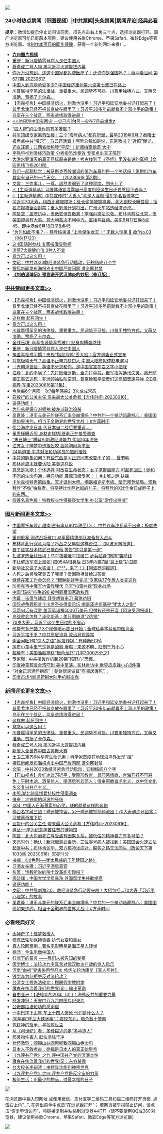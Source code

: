 ![](https://raw.githubusercontent.com/jsvpn/jsproxy/dev/64photo/fqnews-qr.jpg)

<div id="tt">
<h3>24小时热点禁闻（<a href="https://aaa.v2dns.tk/?QAjUl=BgRp5UNKRn&T5Vk=fPVH&Q59Ab=WxGE" target="_blank">带图视频</a>）|<a href="#%E4%B8%AD%E5%85%B1%E7%A6%81%E9%97%BB%E6%9B%B4%E5%A4%9A%E6%96%87%E7%AB%A0">中共禁闻</a>|<a href="#%E5%9B%BE%E7%89%87%E6%96%B0%E9%97%BB%E6%9B%B4%E5%A4%9A%E6%96%87%E7%AB%A0">头条禁闻</a>|<a href="#%E6%96%B0%E9%97%BB%E8%AF%84%E8%AE%BA%E6%9B%B4%E5%A4%9A%E6%96%87%E7%AB%A0">禁闻评论|<a href="#%E5%BF%85%E7%9C%8B%E7%BB%8F%E5%85%B8%E5%A5%BD%E6%96%87">经典必看</a></h3>
<div><b>提示：</b>微信如提示停止访问该网页，须先点击右上角三个点，选择浏览器打开。国产浏览器可能已屏蔽本项目，建议使用谷歌Chrome、苹果Safari、微软Edge等官方浏览器。或<a href="%E5%88%B6%E4%BD%9Cgit%E7%A6%81%E9%97%BB%E9%95%9C%E5%83%8F.md">制作本项目的同步镜像</a>，获得一个新的网址来推广。</div>
<ul>
<li><b><a href="http://d2.v2rss.gq/64.mp4" target="_blank">六四图片视频</a></b></li>
<li><a href="/cbnews/20230617/1897767.md">重磅：新冠疫情零号病人是仨中国人</a></li>
<li><a href="/comments/20230618/1897805.md">蔡奇成二号人物 揭习近平火速提拔内幕</a></li>
<li><a href="/sohnews/20230618/1897822.md">你万万没想到，连这个国家都免费医疗了！还说你是强国吗？｜薇羽看世间 第677期 20230617</a></li>
<li><a href="/finance/20230617/1897757.md">中国人到底能承受多少? 中国经济重创第六波第七波已在路上</a></li>
<li><a href="/comments/20230618/1897807.md">川普赢得罕见的法律战，重要重大。民调势不可挡。川普用独特方式，又萌又准确，赞扬了卡尔森。</a></li>
<li><a href="/comments/20230618/1897837.md">【杰森视角】中国经济熄火，刺激也没用！习近平和延安地委书记打起来了！普里戈津已经不把普京放在眼里了！习近平30多年前就看不上邓小平的政策！乌军在三个战区，两条战线取得进展！</a></li>
<li><a href="/sohnews/20230618/1897833.md">🔥🔥他预测中国有两灾 一灾已应验❗另一灾在7月前爆发❓</a></li>
<li><a href="/lifebaike/20230617/1897770.md">“四人帮”的生活作风有多奢靡？</a></li>
<li><a href="/sohnews/20230618/1897840.md">共军顶级专家离奇坠楼！三个“零号病人”都在所里，最早2019年9月？泰晤士报再点中共“哑穴”；马云还活着！阿里总裁如是说，东京教书？“近照”曝光，还有汪涵；江西省给鸭脖“平反”｜新闻拍案惊奇 大宇</a></li>
<li><a href="/baitai/20230617/1897787.md">李强将推刺激经济政策 分析指恐难奏效 专家点出真正障碍</a></li>
<li><a href="/sohnews/20230618/1897832.md">大洪水要消灭的真正目标原来是他！考古找到了《圣经》里没有说的真相【文昭思绪飞扬261期】</a></li>
<li><a href="/sohnews/20230618/1897820.md">我们一起聊科学：被马斯克百般嘲讽的氢汽车真的是一个笑话吗？氢燃料汽车其实有自己的一片天空。 （20230618 第2期）</a></li>
<li><a href="/sohnews/20230618/1897848.md">文睿：三件事儿，一尊，居然虚弱到了这种程度，到头儿了</a></li>
<li><a href="/sohnews/20230618/1897846.md">🔥【主频道精选】习肢体语言泄露自己高度机密这生日还要憋屈下去吗？</a></li>
<li><a href="/sohnews/20230618/1897839.md">🔥【主频道精选】中共宣传的“大善人”竟是大淫魔 侵犯多名智障学生</a></li>
<li><a href="/sohnews/20230617/1897769.md">习近平70大寿，梅西比赛被搅场；处长偷情被抓裸奔，北大副校长曝性侵；搜狐海报被全面封禁；重大刺激计划将出，广州火车站透经济沙漠。</a></li>
<li><a href="/sohnews/20230618/1897830.md">陈破空：盖茨访中，但微软悄自撤离！李强向德法求救。布林肯前往北京，但美国却另有大事。意大利裁决不利中方。直播与互动。美东6月17日晚8点45、即中港台6月18日早8点45</a></li>
<li><a href="/sohnews/20230618/1897812.md">“为何如此不堪？⋯ 拜登结束语 “上帝保佑女王！” 无数人惊呆 🤯 😱”No.03（06/17/23）</a></li>
<li><a href="/baitai/20230617/1897766.md">这4国随时参战 专家指俄显败相</a></li>
<li><a href="/sohnews/20230618/1897829.md">洋葱7大保健价值  3种人不宜</a></li>
<li><a href="/comments/20230618/1897826.md">意念可以这么用！</a></li>
<li><a href="/comments/20230617/1897774.md">文昭：中共2023救经济紧急行动启动，归根结底八个字</a></li>
<li><a href="/comments/20230617/1897785.md">搜狐新闻发布海报点出中国严峻问题 遭全网封禁</a></li>
<li><b><a href="/comments/20200207/1272816.md" target="_blank">《刘伯温碑记》预言避开武汉肺炎的妙招（修订版）</a></b></li>
</ul>
</div>

<div class="catlist">
<h3><a href="/cbnews/" target="_blank">中共禁闻</a><span><a href="/cbnews/" target="_blank" rel="nofollow">更多文章>></a></span></h3>
<ul>
<li><a href="/comments/20230618/1897837.md" target="_blank">【杰森视角】中国经济熄火，刺激也没用！习近平和延安地委书记打起来了！普里戈津已经不把普京放在眼里了！习近平30多年前就看不上邓小平的政策！乌军在三个战区，两条战线取得进展！</a></li>
<li><a href="/comments/20230618/1897827.md" target="_blank">这样做 起死回生！</a></li>
<li><a href="/comments/20230618/1897826.md" target="_blank">意念可以这么用！</a></li>
<li><a href="/comments/20230618/1897807.md" target="_blank">川普赢得罕见的法律战，重要重大。民调势不可挡。川普用独特方式，又萌又准确，赞扬了卡尔森。</a></li>
<li><a href="/cbnews/20230617/1897768.md" target="_blank">全线压境! 乌军夜袭俄军找破口 贴身肉搏袭防线</a></li>
<li><a href="/cbnews/20230617/1897767.md" target="_blank">重磅：新冠疫情零号病人是仨中国人</a></li>
<li><a href="/cbnews/20230617/1897712.md" target="_blank">掩盖真相成习惯！央视“指鼠为鸭”丢大脸：官方调查正式宣布</a></li>
<li><a href="/cbnews/20230617/1897667.md" target="_blank">对抗极端天气？高温不止电力缺口大 中国大陆模拟停缺电演习</a></li>
<li><a href="/cbnews/20230617/1897663.md" target="_blank">〖兲朝浮世绘〗英语不分您和你，是中国官宣在耍文字小把戏</a></li>
<li><a href="/cbnews/20230617/1897657.md" target="_blank">江峰：北约不瞒了：先打败俄罗斯，全力打中共。俄军指挥通讯失灵，离开防御工事去送死；非洲领袖钻防空洞，普京给和平使者们送高超音速导弹【江峰·视界·军事20230616第11集】</a></li>
<li><a href="/cbnews/20230617/1897623.md" target="_blank">今后每6个月阳一次?每年感染2-3次或成常态</a></li>
<li><a href="/comments/20230617/1897607.md" target="_blank">亚投行的公关主任 带来最大公关危机【方伟时间-20230616】</a></li>
<li><a href="/comments/20230617/1897551.md" target="_blank">遥感功能！</a></li>
<li><a href="/cbnews/20230617/1896680.md" target="_blank">为何总是保守派领袖 被左派政治追杀</a></li>
<li><a href="/comments/20230617/1897542.md" target="_blank">吴嘉隆：港币与美元的联系汇率会崩塌吗？中共的一个举动暗藏机心；美国国债如果违约，相当于金融界的世界大战 ｜#方菲时间</a></li>
<li><a href="/cbnews/20230617/1897494.md" target="_blank">忧台海冲突日甚 传日本自二战后要重返…..</a></li>
<li><a href="/cbnews/20230617/1897493.md" target="_blank">董思槿曝近照 身材走样!胡继勇正在接受调查</a></li>
<li><a href="/cbnews/20230617/1897492.md" target="_blank">“末日博士”质疑AI刺激经济能力 忧陷10年滞胀</a></li>
<li><a href="/cbnews/20230617/1897491.md" target="_blank">江苏女子睡梦中遭蜈蚣咬 唇肿胸闷急求医</a></li>
<li><a href="/cbnews/20230617/1897454.md" target="_blank">24年迫害 中共对法轮功学员的酷刑摧残</a></li>
<li><a href="/comments/20230616/1896561.md" target="_blank">中共的脉象如何？有些东西是习正恩同志改变不了的 — 曾节明</a></li>
<li><a href="/cbnews/20230616/1897429.md" target="_blank">布林肯周末就要访陆 美竟这样说</a></li>
<li><a href="/comments/20230616/1897374.md" target="_blank">意念是功能！个体选择 可改变生命状态；女子携带超能力 可起死回生！她和不同的生命沟通，特异功能 震惊顶级专家！｜ #未解之谜 扶摇</a></li>
<li><a href="/comments/20230616/1897360.md" target="_blank">卡尔森推特秀第四集。天才讽刺大师。嘲讽福克斯老板。暗示拜登结局。坚称拜登“不像”独裁者。将亨特比作萨达姆的儿子，将拜登的X比作金日成脖子上的东西。</a></li>
<li><a href="/cbnews/20230616/1897317.md" target="_blank">假善名真色狼！特教校长性侵猥亵女学生 办公室“常传出哭喊”</a></li>

</ul>
</div>
<div class="catlist">
<h3><a href="/topimagenews/" target="_blank">图片新闻</a><span><a href="/topimagenews/" target="_blank" rel="nofollow">更多文章>></a></span></h3>
<ul>
<li><a href="/topimagenews/20230617/1897751.md" target="_blank">中国摩托车败走越南!占有率从90%跌至1%； 中共连车漆都造不出来；极度失望</a></li>
<li><a href="/topimagenews/20230617/1897741.md" target="_blank">重创俄军 测试战场破口 乌军最精锐部队准备投入战斗</a></li>
<li><a href="/topimagenews/20230617/1897711.md" target="_blank">布林肯此行究竟为啥？冷战之父早就这样说过&#8230;【阿波罗网报道】</a></li>
<li><a href="/topimagenews/20230617/1897695.md" target="_blank">普丁证实战术核武已抵白俄 警告“这只是第一步”</a></li>
<li><a href="/topimagenews/20230617/1897694.md" target="_blank">扎波罗热全线压境！乌军夜袭俄军找破口 步兵贴身“肉搏”袭防线</a></li>
<li><a href="/topimagenews/20230617/1897686.md" target="_blank">不让解放军海上嚣张! 把054A甩身后 日3年内建7艘“最上级”护卫舰</a></li>
<li><a href="/topimagenews/20230617/1897685.md" target="_blank">新华社又说了大实话！《***，来了！》【阿波罗网报道】</a></li>
<li><a href="/topimagenews/20230617/1897684.md" target="_blank">人死之后灵魂究竟去了哪里？爱因斯坦曾给过答案</a></li>
<li><a href="/topimagenews/20230617/1897683.md" target="_blank">继续在家工作会怎样？ “眼肿驼背手变爪”专家估77年后人类变这样</a></li>
<li><a href="/topimagenews/20230617/1897665.md" target="_blank">防坦克再中俄军地雷阵埋伏 乌军“扫雷神器”现身战场</a></li>
<li><a href="/topimagenews/20230617/1897644.md" target="_blank">中国“码农”抗争996 被判颠覆国家政权罪</a></li>
<li><a href="/topimagenews/20230617/1897622.md" target="_blank">内幕：击落气球后 拜登想致电习 幕僚劝阻</a></li>
<li><a href="/topimagenews/20230617/1897611.md" target="_blank">国际战争罪犯普丁出席圣彼得堡论坛 嘲讽泽连斯基是“犹太人之耻”</a></li>
<li><a href="/topimagenews/20230617/1897574.md" target="_blank">习两句话有深意 盖茨承诺捐5000万美元 但微软还是开溜【阿波罗网报道】</a></li>
<li><a href="/topimagenews/20230617/1897490.md" target="_blank">乌战败会怎样？泽伦斯基：美只剩崩溃“2选择”</a></li>
<li><a href="/topimagenews/20230617/1897489.md" target="_blank">70岁大寿，习近平这个生日过的不省心</a></li>
<li><a href="/topimagenews/20230616/1897370.md" target="_blank">形势有多严酷？3个现像暗示苦日开始；全球私募本猛砸中国资金</a></li>
<li><a href="/topimagenews/20230616/1897353.md" target="_blank">习近平摆不平？中共高层诡异 政治局现异常</a></li>
<li><a href="/topimagenews/20230616/1897344.md" target="_blank">谢金河吐1句“惊人之语” 网友炸锅：有种断ECFA</a></li>
<li><a href="/topimagenews/20230616/1897335.md" target="_blank">尿布小童手里气球竟是凶器 爆燃！来源不明、陆制千万小心</a></li>
<li><a href="/topimagenews/20230616/1897326.md" target="_blank">超稀有！美国渔船捕获“橙色龙虾”几率3000万分之1</a></li>
<li><a href="/topimagenews/20230616/1897325.md" target="_blank">专家曝 : 中共核轰炸机超20架“核野心”恐怖…</a></li>
<li><a href="/topimagenews/20230616/1897324.md" target="_blank">印度神童预言台湾吓到 美中军演、布林肯访中 世界皮皮锉小心8件事</a></li>
<li><a href="/topimagenews/20230616/1897288.md" target="_blank">&#8220;对金正恩满怀抱怨&#8221;！朝鲜居民做证&#8221;有邻居饿死&#8221;…</a></li>
<li><a href="/topimagenews/20230616/1897286.md" target="_blank">印度市场4新规箝制大陆手机制造商</a></li>

</ul>
</div>
<div class="catlist">
<h3><a href="/comments/" target="_blank">新闻评论</a><span><a href="/comments/" target="_blank" rel="nofollow">更多文章>></a></span></h3>
<ul>
<li><a href="/comments/20230618/1897837.md" target="_blank">【杰森视角】中国经济熄火，刺激也没用！习近平和延安地委书记打起来了！普里戈津已经不把普京放在眼里了！习近平30多年前就看不上邓小平的政策！乌军在三个战区，两条战线取得进展！</a></li>
<li><a href="/comments/20230618/1897827.md" target="_blank">这样做 起死回生！</a></li>
<li><a href="/comments/20230618/1897826.md" target="_blank">意念可以这么用！</a></li>
<li><a href="/comments/20230618/1897807.md" target="_blank">川普赢得罕见的法律战，重要重大。民调势不可挡。川普用独特方式，又萌又准确，赞扬了卡尔森。</a></li>
<li><a href="/comments/20230618/1897805.md" target="_blank">蔡奇成二号人物 揭习近平火速提拔内幕</a></li>
<li><a href="/comments/20230617/1897801.md" target="_blank">新唐人全世界中国古典舞大赛</a></li>
<li><a href="/comments/20230617/1897800.md" target="_blank">土卫二凑齐6种孕育生命元素！科学家首度在地球海洋外发现“磷”</a></li>
<li><a href="/comments/20230617/1897785.md" target="_blank">搜狐新闻发布海报点出中国严峻问题 遭全网封禁</a></li>
<li><a href="/comments/20230617/1897774.md" target="_blank">文昭：中共2023救经济紧急行动启动，归根结底八个字</a></li>
<li><a href="/comments/20230617/1897752.md" target="_blank">【石山视点】袁红冰谈习近平：受畸形教育，具邪恶情商，台海开打不可避免；平时木讷，酒量惊人，喝酒后判若两人；信奉原教旨毛主义，以中华文化名义复兴共产主义。</a></li>
<li><a href="/comments/20230617/1897632.md" target="_blank">李照:湖北随县博爱特校性侵案调查</a></li>
<li><a href="/comments/20230617/1897631.md" target="_blank">维舟：地铁偷拍风波的死结</a></li>
<li><a href="/comments/20230617/1897630.md" target="_blank">404: 中国人日渐萧索的心灵，缺的就是这样的奔跑</a></li>
<li><a href="/comments/20230617/1897621.md" target="_blank">梅西名字藏三凶！球迷被拘留，另一球迷被抓视频流出！70大寿遇连环凶兆：习被蔡奇推下坑</a></li>
<li><a href="/comments/20230617/1897607.md" target="_blank">亚投行的公关主任 带来最大公关危机【方伟时间-20230616】</a></li>
<li><a href="/comments/20230617/1897601.md" target="_blank">译丛:一座为纪念痛苦往昔的博物馆</a></li>
<li><a href="/comments/20230617/1897594.md" target="_blank">陈碧：北大包丽死亡与受虐有因果关系，被低估的精神暴力有多可怕？</a></li>
<li><a href="/comments/20230617/1897590.md" target="_blank">天亮时分：确认！新冠起源武毒所，三位零号病人被找到；美国国会火速立法起诉中共；布林肯访华，双方都冷淡应对，脱钩之路无法回头（政论天下第1033集 20230616）天亮时分</a></li>
<li><a href="/comments/20230617/1897578.md" target="_blank">书摘：《以色列──犹太民族的千年建国之路》</a></li>
<li><a href="/comments/20230617/1897577.md" target="_blank">习酒友亲曝：习近平酒后真容</a></li>
<li><a href="/comments/20230617/1897576.md" target="_blank">张菁：饶毅所说的院士改革能实现吗？</a></li>
<li><a href="/comments/20230617/1897575.md" target="_blank">周晓辉：中国大学学费暴涨 外国留学生补助提高</a></li>
<li><a href="/comments/20230617/1897551.md" target="_blank">遥感功能！</a></li>
<li><a href="/comments/20230617/1897549.md" target="_blank">文昭：中共强刺激2.0、救经济紧急行动要来啦！大招包括&#8230;70大寿「习近平心理学」的故事</a></li>
<li><a href="/comments/20230617/1897542.md" target="_blank">吴嘉隆：港币与美元的联系汇率会崩塌吗？中共的一个举动暗藏机心；美国国债如果违约，相当于金融界的世界大战 ｜#方菲时间</a></li>

</ul>
</div>

<div class="catlist">
<h3>必看经典好文</h3>
<ul>
<li><a href="/ccpdope/20200907/1392129.md" target="_blank">太神奇了！怪梦救情人</a></li>
<li><a href="/cbnews/20210720/1590052.md" target="_blank">修炼法轮功保持青春 娇气女变和善女</a></li>
<li><a href="/comments/20200523/1332915.md" target="_blank">真人轮回案例：著名电影明星是海王星人转世</a></li>
<li><a href="/renquan/minyun/20200819/1391988.md" target="_blank">徐沛：今生乐做中国人</a></li>
<li><a href="/comments/20221219/1825441.md" target="_blank">红旗下的誓言 ——我们未被告知的秘密</a></li>
<li><a href="/comments/20200820/1382989.md" target="_blank">医学博士：法轮功九字真言对武汉肺炎疗效的惊人启示</a></li>
<li><a href="/comments/20210720/1514622.md" target="_blank">河南“血祸”受害染丙型肝炎 修炼法轮功康复【真人照片】</a></li>
<li><a href="/comments/20210123/1473430.md" target="_blank">钱学森为何拒绝反对法轮功？</a></li>
<li><a href="/cbnews/20200610/1342772.md" target="_blank">台湾女士修炼法轮功：摆脱假宗教附体</a></li>
<li><a href="/topimagenews/20180524/947358.md" target="_blank">魔鬼在统治着我们的世界(6)：输出革命</a></li>
<li><a href="/comments/20190806/1168435.md" target="_blank">自由亚洲：【法轮功的20年（3）】：海外反共的重要力量</a></li>
<li><a href="/comments/20200604/783200.md" target="_blank">怒发冲冠：天安门八九六四图片纪录片</a></li>
<li><a href="/aomi/history/20210111/1465363.md" target="_blank">公安部给法轮功的感谢信</a></li>
<li><a href="/cbnews/20200611/1343057.md" target="_blank">一中巴摔下山崖 车上十四人惨死 他们是什么人？</a></li>
<li><a href="/topimagenews/20171017/843193.md" target="_blank">30年前“呼兰大侠迷案”：震惊东北，暗杀数十警察</a></li>
<li><a href="/tculture/xiulian/20150708/421752.md" target="_blank">凭籍神的启示，寻找救世主</a></li>
<li><a href="/comments/20210223/1492392.md" target="_blank">从《创世纪》看，圣经描述的是“多神造人”</a></li>
<li><a href="/cbnews/20220508/1730049.md" target="_blank">邪灵物件害人 赶快清除干净</a></li>
<li><a href="/cbnews/20200727/1366904.md" target="_blank">壮怀激烈：阎锡山妹阎惠卿致阎锡山绝命电</a></li>
<li><a href="/sohnews/20160609/543313.md" target="_blank">日本人不敢考古：徐福是日本人的真正始皇帝</a></li>
<li><a href="/bookonline/20131116/201045.md" target="_blank">《九评共产党》之九 评中国共产党的流氓本性</a></li>
<li><a href="/topimagenews/20180524/946967.md" target="_blank">魔鬼在统治着我们的世界(5)：东方杀戮</a></li>
<li><a href="/aomi/life/20141109/310549.md" target="_blank">台大校长李嗣涔：由特异功能到神佛世界</a></li>
<li><a href="/bookonline/20131116/201053.md" target="_blank">《九评共产党》之四 评共产党是反宇宙的力量</a></li>
<li><a href="/comments/20221023/1801109.md" target="_blank">极简生活：用最少的物品，过最幸福的日子</a></li>

</ul>
</div>

![](https://raw.githubusercontent.com/jsvpn/jsproxy/dev/64photo/fqnews-qr.jpg)

在浏览器中输入短网址 或使用微信、支付宝等二维码工具扫描二维码打开页面, 点击右上角"...", 在弹出菜单中点击“在浏览器打开”； 若网页被举报禁止访问，请点击“恢复申请访问”，将链接复制并粘贴到浏览器中打开（请不要使用QQ或360浏览器，建议使用谷歌Chrome、苹果Safari、微软Edge等官方浏览器）

![](https://raw.githubusercontent.com/jsvpn/jsproxy/dev/64photo/wx.jpg)